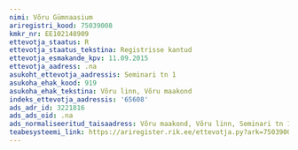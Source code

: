 ```yaml
---
nimi: Võru Gümnaasium
ariregistri_kood: 75039008
kmkr_nr: EE102148909
ettevotja_staatus: R
ettevotja_staatus_tekstina: Registrisse kantud
ettevotja_esmakande_kpv: 11.09.2015
ettevotja_aadress: .na
asukoht_ettevotja_aadressis: Seminari tn 1
asukoha_ehak_kood: 919
asukoha_ehak_tekstina: Võru linn, Võru maakond
indeks_ettevotja_aadressis: '65608'
ads_adr_id: 3221816
ads_ads_oid: .na
ads_normaliseeritud_taisaadress: Võru maakond, Võru linn, Seminari tn 1
teabesysteemi_link: https://ariregister.rik.ee/ettevotja.py?ark=75039008&ref=rekvisiidid
---
```


